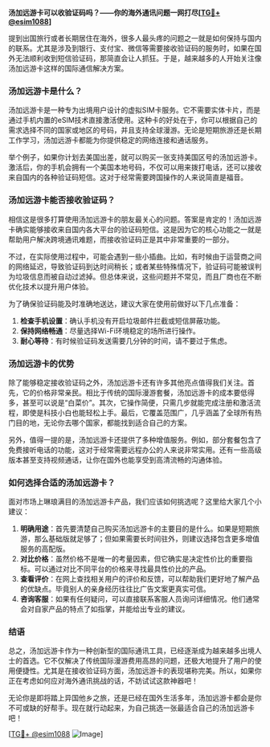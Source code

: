 **汤加远游卡可以收验证码吗？——你的海外通讯问题一网打尽[[TG💪+ @esim1088](https://t.me/s/esim1088)]**

提到出国旅行或者长期居住在海外，很多人最头疼的问题之一就是如何保持与国内的联系。尤其是涉及到银行、支付宝、微信等需要接收验证码的服务时，如果在国外无法顺利收到短信验证码，那简直会让人抓狂。于是，越来越多的人开始关注像汤加远游卡这样的国际通信解决方案。

### 汤加远游卡是什么？

汤加远游卡是一种专为出境用户设计的虚拟SIM卡服务。它不需要实体卡片，而是通过手机内置的eSIM技术直接激活使用。这种卡的好处在于，你可以根据自己的需求选择不同的国家或地区的号码，并且支持全球漫游。无论是短期旅游还是长期工作学习，汤加远游卡都能为你提供稳定的网络连接和通话服务。

举个例子，如果你计划去美国出差，就可以购买一张支持美国区号的汤加远游卡。激活后，你的手机会拥有一个美国本地号码，不仅可以用来拨打电话，还可以接收来自国内的各种验证码短信。这对于经常需要跨国操作的人来说简直是福音。

### 汤加远游卡能否接收验证码？

相信这是很多打算使用汤加远游卡的朋友最关心的问题。答案是肯定的！汤加远游卡确实能够接收来自国内各大平台的验证码短信。这是因为它的核心功能之一就是帮助用户解决跨境通讯难题，而接收验证码正是其中非常重要的一部分。

不过，在实际使用过程中，可能会遇到一些小插曲。比如，有时候由于运营商之间的网络延迟，导致验证码到达时间稍长；或者某些特殊情况下，验证码可能被误判为垃圾信息而被自动过滤掉。但总体来说，这些问题并不常见，而且厂商也在不断优化技术以提升用户体验。

为了确保验证码能及时准确地送达，建议大家在使用前做好以下几点准备：
1. **检查手机设置**：确认手机没有开启垃圾邮件拦截或短信屏蔽功能。
2. **保持网络畅通**：尽量选择Wi-Fi环境稳定的场所进行操作。
3. **耐心等待**：有时候验证码发送需要几分钟的时间，请不要过于焦虑。

### 汤加远游卡的优势

除了能够稳定接收验证码之外，汤加远游卡还有许多其他亮点值得我们关注。首先，它的价格非常亲民。相比于传统的国际漫游套餐，汤加远游卡的成本要低得多，甚至可以说是“白菜价”。其次，它操作简便，只需几步就能完成注册和激活流程，即使是科技小白也能轻松上手。最后，它覆盖范围广，几乎涵盖了全球所有热门目的地，无论你去哪个国家，都能找到适合自己的方案。

另外，值得一提的是，汤加远游卡还提供了多种增值服务。例如，部分套餐包含了免费接听电话的功能，这对于经常需要远程办公的人来说非常实用。还有一些高级版本甚至支持视频通话，让你在国外也能享受到高清流畅的沟通体验。

### 如何选择合适的汤加远游卡？

面对市场上琳琅满目的汤加远游卡产品，我们应该如何挑选呢？这里给大家几个小建议：

1. **明确用途**：首先要清楚自己购买汤加远游卡的主要目的是什么。如果是短期旅游，那么基础版就足够了；但如果需要长时间驻外，则建议选择包含更多增值服务的高配版。
2. **对比价格**：虽然价格不是唯一的考量因素，但它确实是决定性价比的重要指标。可以通过对比不同平台的价格来寻找最具性价比的产品。
3. **查看评价**：在网上查找相关用户的评价和反馈，可以帮助我们更好地了解产品的优缺点。毕竟别人的亲身经历往往比广告文案更真实可信。
4. **咨询客服**：如果有任何疑问，可以直接联系客服人员询问详细情况。他们通常会对自家产品的特点了如指掌，并能给出专业的建议。

### 结语

总之，汤加远游卡作为一种创新型的国际通讯工具，已经逐渐成为越来越多出境人士的首选。它不仅解决了传统国际漫游费用高昂的问题，还极大地提升了用户的使用便捷性。尤其是在接收验证码方面，汤加远游卡的表现堪称完美。所以，如果你正在考虑如何应对海外通讯挑战的话，不妨试试这款神器吧！

无论你是即将踏上异国他乡之旅，还是已经在国外生活多年，汤加远游卡都会是你不可或缺的好帮手。现在就行动起来，为自己挑选一张最适合自己的汤加远游卡吧！

[[TG💪+ @esim1088](https://t.me/s/esim1088) ![Image](https://i.postimg.cc/4NQfJmqS/Snipaste-2025-05-13-00-14-12.png)]